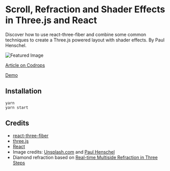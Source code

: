# Scroll, Refraction and Shader Effects in Three.js and React

Discover how to use react-three-fiber and combine some common techniques to create a Three.js powered layout with shader effects. By Paul Henschel.

![Featured Image](https://tympanus.net/codrops/wp-content/uploads/2019/12/ScrollRefractionShader_featured.jpg)

[Article on Codrops](https://tympanus.net/codrops/?p=45441)

[Demo](http://tympanus.net/Tutorials/the-substance/)

## Installation

	yarn
	yarn start


## Credits

- [react-three-fiber](https://github.com/react-spring/react-three-fiber)
- [three.js](https://threejs.org/)
- [React](https://reactjs.org/)
- Image credits: [Unsplash.com](https://unsplash.com/) and [Paul Henschel](https://flickr.com/photos/molesarecoming/)
- Diamond refraction based on [Real-time Multiside Refraction in Three Steps](https://tympanus.net/codrops/2019/10/29/real-time-multiside-refraction-in-three-steps/)





